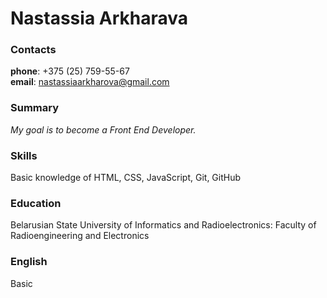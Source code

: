 # Nastassia Arkharava

### Contacts
**phone**: +375 (25) 759-55-67  
**email**: nastassiaarkharova@gmail.com

### Summary
*My goal is to become a Front End Developer.*

### Skills
Basic knowledge of HTML, CSS, JavaScript, Git, GitHub

### Education
Belarusian State University of Informatics and Radioelectronics: Faculty of Radioengineering and Electronics

### English
Basic